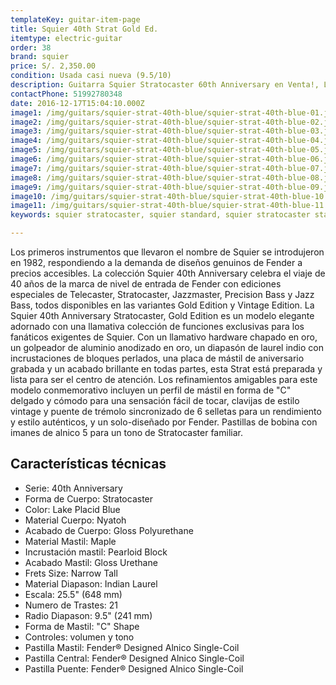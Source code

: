 ```yaml
---
templateKey: guitar-item-page
title: Squier 40th Strat Gold Ed.
itemtype: electric-guitar
order: 38
brand: squier
price: S/. 2,350.00
condition: Usada casi nueva (9.5/10)
description: Guitarra Squier Stratocaster 60th Anniversary en Venta!, Lima, Peru
contactPhone: 51992780348
date: 2016-12-17T15:04:10.000Z
image1: /img/guitars/squier-strat-40th-blue/squier-strat-40th-blue-01.jpg
image2: /img/guitars/squier-strat-40th-blue/squier-strat-40th-blue-02.jpg
image3: /img/guitars/squier-strat-40th-blue/squier-strat-40th-blue-03.jpg
image4: /img/guitars/squier-strat-40th-blue/squier-strat-40th-blue-04.jpg
image5: /img/guitars/squier-strat-40th-blue/squier-strat-40th-blue-05.jpg
image6: /img/guitars/squier-strat-40th-blue/squier-strat-40th-blue-06.jpg
image7: /img/guitars/squier-strat-40th-blue/squier-strat-40th-blue-07.jpg
image8: /img/guitars/squier-strat-40th-blue/squier-strat-40th-blue-08.jpg
image9: /img/guitars/squier-strat-40th-blue/squier-strat-40th-blue-09.jpg
image10: /img/guitars/squier-strat-40th-blue/squier-strat-40th-blue-10.jpg
image11: /img/guitars/squier-strat-40th-blue/squier-strat-40th-blue-11.jpg
keywords: squier stratocaster, squier standard, squier stratocaster standard

---
```

Los primeros instrumentos que llevaron el nombre de Squier se introdujeron en 1982, respondiendo a la demanda de diseños genuinos de Fender a precios accesibles. La colección Squier 40th Anniversary celebra el viaje de 40 años de la marca de nivel de entrada de Fender con ediciones especiales de Telecaster, Stratocaster, Jazzmaster, Precision Bass y Jazz Bass, todos disponibles en las variantes Gold Edition y Vintage Edition. La Squier 40th Anniversary Stratocaster, Gold Edition es un modelo elegante adornado con una llamativa colección de funciones exclusivas para los fanáticos exigentes de Squier. Con un llamativo hardware chapado en oro, un golpeador de aluminio anodizado en oro, un diapasón de laurel indio con incrustaciones de bloques perlados, una placa de mástil de aniversario grabada y un acabado brillante en todas partes, esta Strat está preparada y lista para ser el centro de atención. Los refinamientos amigables para este modelo conmemorativo incluyen un perfil de mástil en forma de "C" delgado y cómodo para una sensación fácil de tocar, clavijas de estilo vintage y puente de trémolo sincronizado de 6 selletas para un rendimiento y estilo auténticos, y un solo-diseñado por Fender. Pastillas de bobina con imanes de alnico 5 para un tono de Stratocaster familiar.

## Características técnicas

* Serie: 40th Anniversary
* Forma de Cuerpo: Stratocaster
* Color: Lake Placid Blue
* Material Cuerpo: Nyatoh
* Acabado de Cuerpo: Gloss Polyurethane
* Material Mastil: Maple
* Incrustación mastil: Pearloid Block
* Acabado Mastil: Gloss Urethane
* Frets Size: Narrow Tall
* Material Diapason: Indian Laurel
* Escala: 25.5" (648 mm)
* Numero de Trastes: 21
* Radio Diapason: 9.5" (241 mm)
* Forma de Mastil: "C" Shape
* Controles: volumen y tono
* Pastilla Mastil: Fender® Designed Alnico Single-Coil
* Pastilla Central: Fender® Designed Alnico Single-Coil
* Pastilla Puente: Fender® Designed Alnico Single-Coil